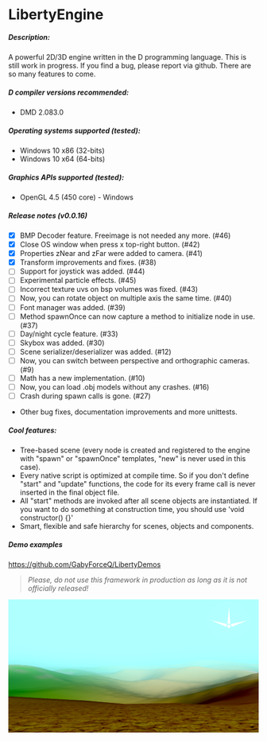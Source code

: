 # LibertyEngine
##### Description:
A powerful 2D/3D engine written in the D programming language.
This is still work in progress. If you find a bug, please report via github.
There are so many features to come.

##### D compiler versions recommended:
* DMD 2.083.0

##### Operating systems supported (tested):
* Windows 10 x86 (32-bits)
* Windows 10 x64 (64-bits)

##### Graphics APIs supported (tested):
* OpenGL 4.5 (450 core) - Windows

##### Release notes (v0.0.16)
- [x] BMP Decoder feature. Freeimage is not needed any more. (#46)
- [x] Close OS window when press x top-right button. (#42)
- [x] Properties zNear and zFar were added to camera. (#41)
- [x] Transform improvements and fixes. (#38)
- [ ] Support for joystick was added. (#44)
- [ ] Experimental particle effects. (#45)
- [ ] Incorrect texture uvs on bsp volumes was fixed. (#43)
- [ ] Now, you can rotate object on multiple axis the same time. (#40)
- [ ] Font manager was added. (#39)
- [ ] Method spawnOnce can now capture a method to initialize node in use. (#37)
- [ ] Day/night cycle feature. (#33)
- [ ] Skybox was added. (#30)
- [ ] Scene serializer/deserializer was added. (#12)
- [ ] Now, you can switch between perspective and orthographic cameras. (#9)
- [ ] Math has a new implementation. (#10)
- [ ] Now, you can load .obj models without any crashes. (#16)
- [ ] Crash during spawn calls is gone. (#27)
- Other bug fixes, documentation improvements and more unittests.

##### Cool features:
* Tree-based scene (every node is created and registered to the engine with "spawn" 
or "spawnOnce" templates, "new" is never used in this case).
* Every native script is optimized at compile time. So if you don't define "start" and 
"update" functions, the code for its every frame call is never inserted 
in the final object file.
* All "start" methods are invoked after all scene objects are instantiated. 
If you want to do something at construction time, you should use 'void constructor() {}'
* Smart, flexible and safe hierarchy for scenes, objects and components.

##### Demo examples
https://github.com/GabyForceQ/LibertyDemos

> *Please, do not use this framework in production as long as it is not officially released!*

![](images/terrain.png?raw=true "Multiple textured terrain.")